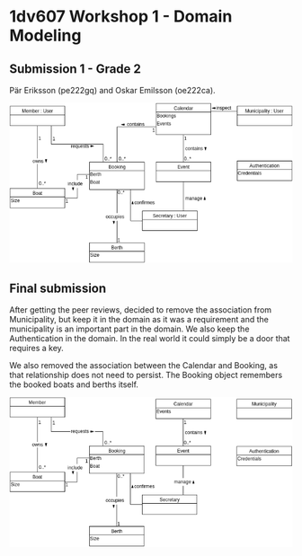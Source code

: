 # 1dv607 Workshop 1 - Domain Modeling

## Submission 1 - Grade 2

Pär Eriksson (pe222gq) and Oskar Emilsson (oe222ca).

![UML Domain Model - Grade 2](workshop-1-first.png)

## Final submission

After getting the peer reviews, decided to remove the association from Municipality, but keep it in the domain as it was a requirement and the municipality is an important part in the domain. We also keep the Authentication in the domain. In the real world it could simply be a door that requires a key.

We also removed the association between the Calendar and Booking, as that relationship does not need to persist. The Booking object remembers the booked boats and berths itself.

![UML Domain Model - Grade 2 Final](workshop-1-final.png)
